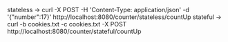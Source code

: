 stateless -> curl -X POST -H 'Content-Type: application/json' -d '{"number":17}' http://localhost:8080/counter/stateless/countUp
stateful -> curl -b cookies.txt -c cookies.txt -X POST http://localhost:8080/counter/stateful/countUp

